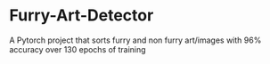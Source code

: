 # Furry-Art-Detector
A Pytorch project that sorts furry and non furry art/images with 96% accuracy over 130 epochs of training
